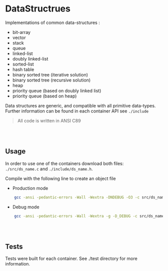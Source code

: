 # DataStructrues
Implementations of common data-structures :
- bit-array
- vector
- stack
- queue
- linked-list
- doubly linked-list
- sorted-list
- hash table
- binary sorted tree (iterative solution)
- binary sorted tree (recursive solution)
- heap
- priority queue (based on doubly linked list)
- priority queue (based on heap)


Data structures are generic, and compatible with all primitive data-types.<br>
Further information can be found in each container API see `./include`

> All code is written in ANSI C89 


<br><br>
## Usage
In order to use one of the containers download both files:<br>
`./src/ds_name.c` and `./include/ds_name.h`.

Compile with the following line to create an object file

* Production mode
```bash
    gcc -ansi -pedantic-errors -Wall -Wextra -DNDEBUG -O3 -c src/ds_name.c
```

* Debug mode
```bash
    gcc -ansi -pedantic-errors -Wall -Wextra -g -D_DEBUG -c src/ds_name.c
```


<br><br>
## Tests
Tests were built for each container. See ./test directory for more information.
